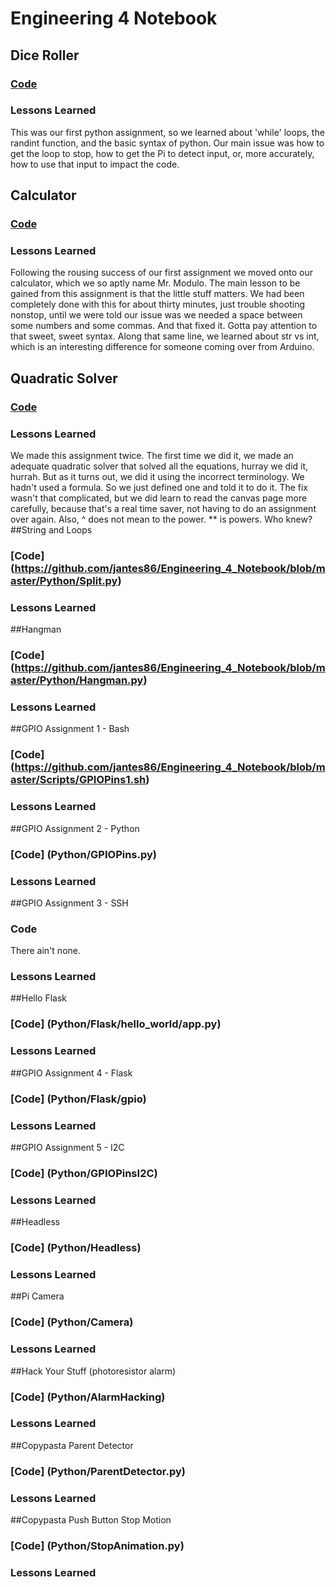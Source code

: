 # Engineering 4 Notebook
## Dice Roller
### [Code](https://github.com/jantes86/Engineering_4_Notebook/blob/master/Python/Atomic%20Dice%20Roller.py)
### Lessons Learned
This was our first python assignment, so we learned about 'while' loops, the randint function, and the basic syntax of python. Our main issue was how to get the loop to stop, how to get the Pi to detect input, or, more accurately, how to use that input to impact the code. 
## Calculator
### [Code](https://github.com/jantes86/Engineering_4_Notebook/blob/master/Python/MrModulo.py)
### Lessons Learned
Following the rousing success of our first assignment we moved onto our calculator, which we so aptly name Mr. Modulo. The main lesson to be gained from this assignment is that the little stuff matters. We had been completely done with this for about thirty minutes, just trouble shooting nonstop, until we were told our issue was we needed a space between some numbers and some commas. And that fixed it. Gotta pay attention to that sweet, sweet syntax. Along that same line, we learned about str vs int, which is an interesting difference for someone coming over from Arduino.
## Quadratic Solver
### [Code](https://github.com/jantes86/Engineering_4_Notebook/blob/master/Python/Quadratic%20Solver%202.py)
### Lessons Learned
We made this assignment twice. The first time we did it, we made an adequate quadratic solver that solved all the equations, hurray we did it, hurrah. But as it turns out, we did it using the incorrect terminology. We hadn't used a formula. So we just defined one and told it to do it. The fix wasn't that complicated, but we did learn to read the canvas page more carefully, because that's a real time saver, not having to do an assignment over again. Also, ^ does not mean to the power. ** is powers. Who knew?
##String and Loops
### [Code] (https://github.com/jantes86/Engineering_4_Notebook/blob/master/Python/Split.py)
### Lessons Learned
##Hangman
### [Code] (https://github.com/jantes86/Engineering_4_Notebook/blob/master/Python/Hangman.py)
### Lessons Learned
##GPIO Assignment 1 - Bash
### [Code] (https://github.com/jantes86/Engineering_4_Notebook/blob/master/Scripts/GPIOPins1.sh)
### Lessons Learned
##GPIO Assignment 2 - Python
### [Code] (Python/GPIOPins.py)
### Lessons Learned
##GPIO Assignment 3 - SSH
### Code
There ain't none.
### Lessons Learned
##Hello Flask
### [Code] (Python/Flask/hello_world/app.py)
### Lessons Learned
##GPIO Assignment 4 - Flask
### [Code] (Python/Flask/gpio)
### Lessons Learned
##GPIO Assignment 5 - I2C
### [Code] (Python/GPIOPinsI2C)
### Lessons Learned
##Headless
### [Code] (Python/Headless)
### Lessons Learned
##Pi Camera 
### [Code] (Python/Camera)
### Lessons Learned
##Hack Your Stuff (photoresistor alarm)
### [Code] (Python/AlarmHacking)
### Lessons Learned
##Copypasta Parent Detector
### [Code] (Python/ParentDetector.py)
### Lessons Learned
##Copypasta Push Button Stop Motion
### [Code] (Python/StopAnimation.py)
### Lessons Learned
